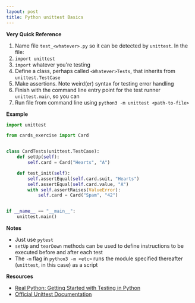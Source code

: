```yaml
---
layout: post
title: Python unittest Basics
---
```


**Very Quick Reference**

1. Name file `test_<whatever>.py` so it can be detected by `unittest`. In the file:
2. `import unittest`
3. `import` whatever you're testing 
4. Define a class, perhaps called `<Whatever>Tests`, that inherits from `unittest.TestCase`
5. Make assertions. Note weird(er) syntax for testing error handling
6. Finish with the command line entry point for the test runner `unittest.main`, so you can
7. Run file from command line using `python3 -m unittest <path-to-file>`

**Example**

```python
import unittest

from cards_exercise import Card


class CardTests(unittest.TestCase):
    def setUp(self):
        self.card = Card("Hearts", "A")

    def test_init(self):
        self.assertEqual(self.card.suit, "Hearts")
        self.assertEqual(self.card.value, "A")
        with self.assertRaises(ValueError):
            self.card = Card("Spam", "42")


if __name__ == "__main__":
    unittest.main()
```

**Notes**

- Just use `pytest`
- `setUp` and `tearDown` methods can be used to define instructions to be executed before and after each test
- The `-m` flag in `python3 -m <etc>` runs the module specified thereafter (`unittest`, in this case) as a script

**Resources**
- [Real Python: Getting Started with Testing in Python](https://realpython.com/python-testing/)
- [Official Unittest Documentation](https://docs.python.org/3/library/unittest.html)